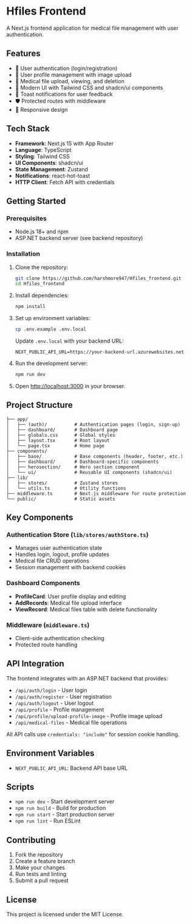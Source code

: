 # Hfiles Frontend

A Next.js frontend application for medical file management with user authentication.

## Features

- 🔐 User authentication (login/registration)
- 👤 User profile management with image upload
- 📄 Medical file upload, viewing, and deletion
- 🎨 Modern UI with Tailwind CSS and shadcn/ui components
- 🔔 Toast notifications for user feedback
- 🛡️ Protected routes with middleware
- 📱 Responsive design

## Tech Stack

- **Framework**: Next.js 15 with App Router
- **Language**: TypeScript
- **Styling**: Tailwind CSS
- **UI Components**: shadcn/ui
- **State Management**: Zustand
- **Notifications**: react-hot-toast
- **HTTP Client**: Fetch API with credentials

## Getting Started

### Prerequisites

- Node.js 18+ and npm
- ASP.NET backend server (see backend repository)

### Installation

1. Clone the repository:

   ```bash
   git clone https://github.com/harshmore947/Hfiles_frontend.git
   cd Hfiles_frontend
   ```

2. Install dependencies:

   ```bash
   npm install
   ```

3. Set up environment variables:

   ```bash
   cp .env.example .env.local
   ```

   Update `.env.local` with your backend URL:

   ```env
   NEXT_PUBLIC_API_URL=https://your-backend-url.azurewebsites.net
   ```

4. Run the development server:

   ```bash
   npm run dev
   ```

5. Open [http://localhost:3000](http://localhost:3000) in your browser.

## Project Structure

```
├── app/
│   ├── (auth)/          # Authentication pages (login, sign-up)
│   ├── dashboard/       # Dashboard page
│   ├── globals.css      # Global styles
│   ├── layout.tsx       # Root layout
│   └── page.tsx         # Home page
├── components/
│   ├── base/            # Base components (header, footer, etc.)
│   ├── dashboard/       # Dashboard-specific components
│   ├── herosection/     # Hero section component
│   └── ui/              # Reusable UI components (shadcn/ui)
├── lib/
│   ├── stores/          # Zustand stores
│   └── utils.ts         # Utility functions
├── middleware.ts        # Next.js middleware for route protection
└── public/              # Static assets
```

## Key Components

### Authentication Store (`lib/stores/authStore.ts`)

- Manages user authentication state
- Handles login, logout, profile updates
- Medical file CRUD operations
- Session management with backend cookies

### Dashboard Components

- **ProfileCard**: User profile display and editing
- **AddRecords**: Medical file upload interface
- **ViewRecord**: Medical files table with delete functionality

### Middleware (`middleware.ts`)

- Client-side authentication checking
- Protected route handling

## API Integration

The frontend integrates with an ASP.NET backend that provides:

- `/api/auth/login` - User login
- `/api/auth/register` - User registration
- `/api/auth/logout` - User logout
- `/api/profile` - Profile management
- `/api/profile/upload-profile-image` - Profile image upload
- `/api/medical-files` - Medical file operations

All API calls use `credentials: "include"` for session cookie handling.

## Environment Variables

- `NEXT_PUBLIC_API_URL`: Backend API base URL

## Scripts

- `npm run dev` - Start development server
- `npm run build` - Build for production
- `npm run start` - Start production server
- `npm run lint` - Run ESLint

## Contributing

1. Fork the repository
2. Create a feature branch
3. Make your changes
4. Run tests and linting
5. Submit a pull request

## License

This project is licensed under the MIT License.
